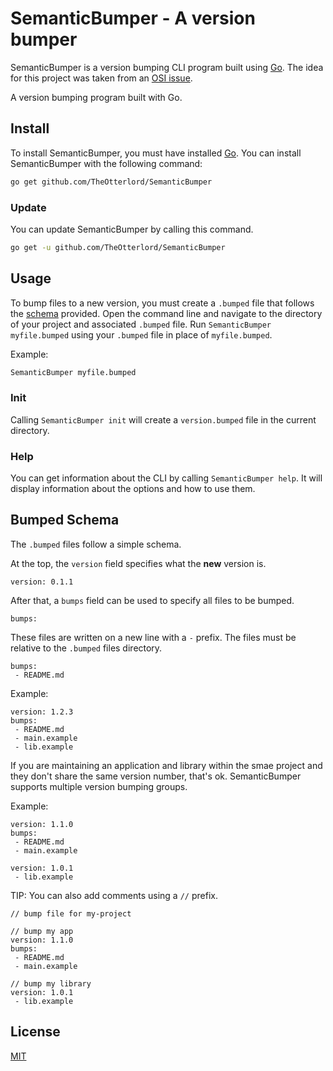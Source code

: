 # SemanticBumper - A version bumper

SemanticBumper is a version bumping CLI program built using [Go](https://golang.org).
The idea for this project was taken from an [OSI issue](https://github.com/open-source-ideas/open-source-ideas/issues/239).

A version bumping program built with Go.


## Install

To install SemanticBumper, you must have installed [Go](https://golang.org).
You can install SemanticBumper with the following command:

```bash
go get github.com/TheOtterlord/SemanticBumper
```


### Update

You can update SemanticBumper by calling this command. 

```bash
go get -u github.com/TheOtterlord/SemanticBumper
```


## Usage

To bump files to a new version, you must create a `.bumped` file that follows the [schema](#bumped-schema) provided.
Open the command line and navigate to the directory of your project and associated `.bumped` file.
Run `SemanticBumper myfile.bumped` using your `.bumped` file in place of `myfile.bumped`. 

Example:

```bash
SemanticBumper myfile.bumped
```


### Init

Calling `SemanticBumper init` will create a `version.bumped` file in the current directory.


### Help

You can get information about the CLI by calling `SemanticBumper help`.
It will display information about the options and how to use them.


## Bumped Schema

The `.bumped` files follow a simple schema.

At the top, the `version` field specifies what the **new** version is.

```bumped
version: 0.1.1
```

After that, a `bumps` field can be used to specify all files to be bumped.

```bumped
bumps:
```

These files are written on a new line with a `-` prefix. The files must be relative to the `.bumped` files directory.

```bumped
bumps:
 - README.md
```

Example:

```bumped
version: 1.2.3
bumps:
 - README.md
 - main.example
 - lib.example
```

If you are maintaining an application and library within the smae project and they don't share the same version number, that's ok. 
SemanticBumper supports multiple version bumping groups. 

Example: 

```bumped
version: 1.1.0
bumps: 
 - README.md
 - main.example

version: 1.0.1
 - lib.example
```

TIP: You can also add comments using a `//` prefix.

```bumped
// bump file for my-project

// bump my app
version: 1.1.0
bumps: 
 - README.md
 - main.example

// bump my library
version: 1.0.1
 - lib.example
```


## License

[MIT](https://choosealicense.com/licenses/mit/)
